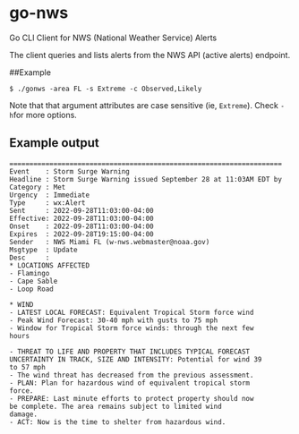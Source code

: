 # go-nws

Go CLI Client for NWS (National Weather Service) Alerts

The client queries and lists alerts from the NWS API (active alerts) endpoint.  

##Example

```
$ ./gonws -area FL -s Extreme -c Observed,Likely
```

Note that that argument attributes are case sensitive (ie, `Extreme`). Check
`-h`for more options.

## Example output


```
====================================================================
Event    : Storm Surge Warning
Headline : Storm Surge Warning issued September 28 at 11:03AM EDT by
Category : Met
Urgency  : Immediate
Type     : wx:Alert
Sent     : 2022-09-28T11:03:00-04:00
Effective: 2022-09-28T11:03:00-04:00
Onset    : 2022-09-28T11:03:00-04:00
Expires  : 2022-09-28T19:15:00-04:00
Sender   : NWS Miami FL (w-nws.webmaster@noaa.gov)
Msgtype  : Update
Desc     :
* LOCATIONS AFFECTED
- Flamingo
- Cape Sable
- Loop Road

* WIND
- LATEST LOCAL FORECAST: Equivalent Tropical Storm force wind
- Peak Wind Forecast: 30-40 mph with gusts to 75 mph
- Window for Tropical Storm force winds: through the next few
hours

- THREAT TO LIFE AND PROPERTY THAT INCLUDES TYPICAL FORECAST
UNCERTAINTY IN TRACK, SIZE AND INTENSITY: Potential for wind 39
to 57 mph
- The wind threat has decreased from the previous assessment.
- PLAN: Plan for hazardous wind of equivalent tropical storm
force.
- PREPARE: Last minute efforts to protect property should now
be complete. The area remains subject to limited wind
damage.
- ACT: Now is the time to shelter from hazardous wind.

```

